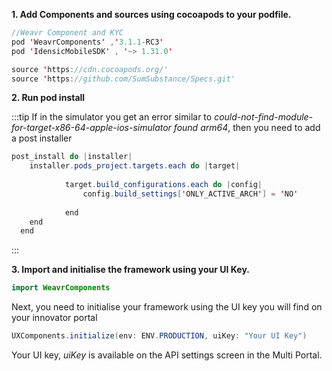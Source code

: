 **1. Add Components and sources using cocoapods to your podfile.**


````java
//Weavr Component and KYC
pod 'WeavrComponents' ,'3.1.1-RC3'
pod 'IdensicMobileSDK' , '~> 1.31.0'
````
````java
source 'https://cdn.cocoapods.org/'
source 'https://github.com/SumSubstance/Specs.git'
````

**2. Run pod install**

:::tip
If in the simulator you get an error similar to *could-not-find-module-for-target-x86-64-apple-ios-simulator found arm64*, then you need to add a post installer

````java
post_install do |installer|
    installer.pods_project.targets.each do |target|
        
            target.build_configurations.each do |config|
                config.build_settings['ONLY_ACTIVE_ARCH'] = 'NO'
               
            end
    end
  end
````
:::

**3. Import and initialise the framework using your UI Key.**

````java
import WeavrComponents
````

Next, you need to initialise your framework using the UI key you will find on your innovator portal

````java
UXComponents.initialize(env: ENV.PRODUCTION, uiKey: "Your UI Key")
````

Your UI key, *uiKey* is available on the API settings screen in the Multi Portal.